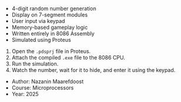 - 4-digit random number generation
- Display on 7-segment modules
- User input via keypad
- Memory-based gameplay logic
- Written entirely in 8086 Assembly
- Simulated using Proteus

1. Open the `.pdsprj` file in Proteus.
2. Attach the compiled `.exe` file to the 8086 CPU.
3. Run the simulation.
4. Watch the number, wait for it to hide, and enter it using the keypad.

- Author: Nazanin Maarefdoost
- Course: Microprocessors
- Year: 2025

